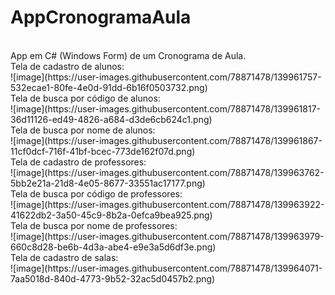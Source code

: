# AppCronogramaAula
<br/>
App em C# (Windows Form) de um Cronograma de Aula.
<br/>
Tela de cadastro de alunos:
<br/>
![image](https://user-images.githubusercontent.com/78871478/139961757-532ecae1-80fe-4e0d-91dd-6b16f0503732.png)
<br/>
Tela de busca por código de alunos:
<br/>
![image](https://user-images.githubusercontent.com/78871478/139961817-36d11126-ed49-4826-a684-d3de6cb624c1.png)
<br/>
Tela de busca por nome de alunos:
<br/>
![image](https://user-images.githubusercontent.com/78871478/139961867-11cf0dcf-716f-41bf-bcec-773de162f07d.png)
<br/>
Tela de cadastro de professores:
<br/>
![image](https://user-images.githubusercontent.com/78871478/139963762-5bb2e21a-21d8-4e05-8677-33551ac17177.png)
<br/>
Tela de busca por código de professores:
<br/>
![image](https://user-images.githubusercontent.com/78871478/139963922-41622db2-3a50-45c9-8b2a-0efca9bea925.png)
<br/>
Tela de busca por nome de professores:
<br/>
![image](https://user-images.githubusercontent.com/78871478/139963979-660c8d28-be6b-4d3a-abe4-e9e3a5d6df3e.png)
<br/>
Tela de cadastro de salas:
<br/>
![image](https://user-images.githubusercontent.com/78871478/139964071-7aa5018d-840d-4773-9b52-32ac5d0457b2.png)
<br/>
<br/>
<br/>
<br/>
<br/>
<br/>
